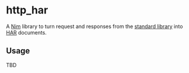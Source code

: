 # http_har

A [Nim](https://nim-lang.org/) library to turn request and responses from the [standard library](https://nim-lang.org/docs/httpclient.html) into [HAR](https://en.wikipedia.org/wiki/HAR_(file_format)) documents.

## Usage

TBD
